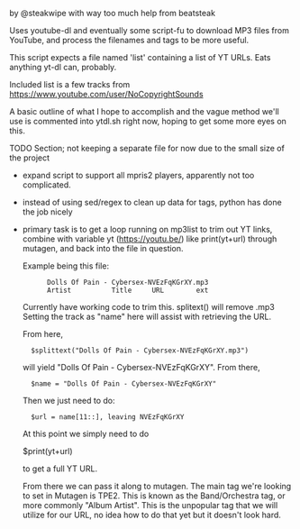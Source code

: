 by @steakwipe with way too much help from beatsteak

Uses youtube-dl and eventually some script-fu to download MP3 files from YouTube, and process the filenames and tags to be more useful.

This script expects a file named 'list' containing a list of YT URLs. Eats anything yt-dl can, probably.

Included list is a few tracks from https://www.youtube.com/user/NoCopyrightSounds

A basic outline of what I hope to accomplish and the vague method we'll use is commented into ytdl.sh right now, hoping to get some more eyes on this.


TODO Section; not keeping a separate file for now due to the small size of the project

* expand script to support all mpris2 players, apparently not too complicated.
* instead of using sed/regex to clean up data for tags, python has done the job nicely
* primary task is to get a loop running on mp3list to trim out YT links, combine with
    variable yt (https://youtu.be/) like print(yt+url)  through mutagen, and back into
    the file in question.

    Example being this file:

            Dolls Of Pain - Cybersex-NVEzFqKGrXY.mp3
            Artist          Title     URL        ext

     Currently have working code to trim this. splitext() will remove .mp3
     Setting the track as "name" here will assist with retrieving the URL.

     From here,

        $splittext("Dolls Of Pain - Cybersex-NVEzFqKGrXY.mp3")

     will yield "Dolls Of Pain - Cybersex-NVEzFqKGrXY".
     From there,

        $name = "Dolls Of Pain - Cybersex-NVEzFqKGrXY"

     Then we just need to do:

        $url = name[11::], leaving NVEzFqKGrXY

     At this point we simply need to do

     $print(yt+url)

     to get a full YT URL.

     From there we can pass it along to mutagen. The main tag we're looking
     to set in Mutagen is TPE2. This is known as the Band/Orchestra tag,
     or more commonly "Album Artist". This is the unpopular tag that we
     will utilize for our URL, no idea how to do that yet but it doesn't look hard.
